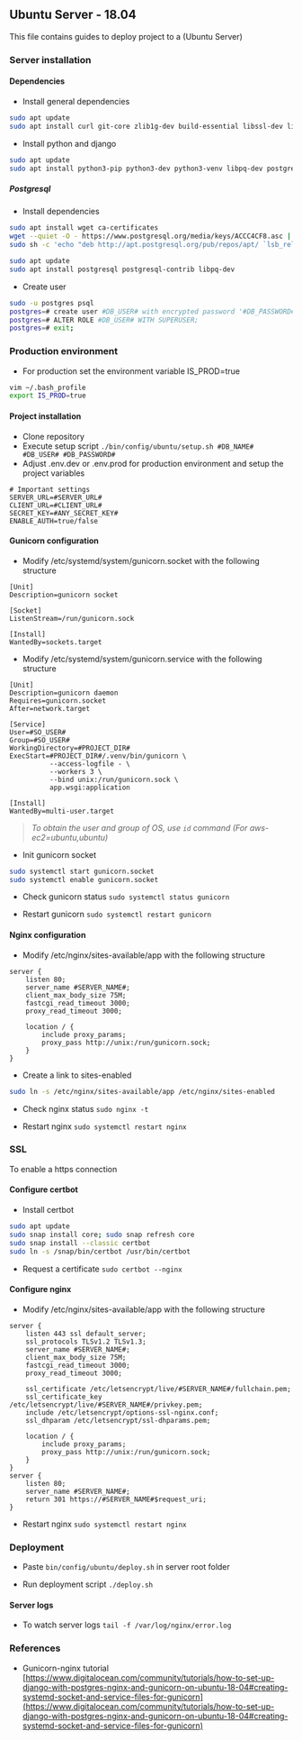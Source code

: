 ## Ubuntu Server - 18.04

This file contains guides to deploy project to a (Ubuntu Server)

### Server installation

#### Dependencies

- Install general dependencies
```bash
sudo apt update
sudo apt install curl git-core zlib1g-dev build-essential libssl-dev libreadline-dev libyaml-dev libsqlite3-dev sqlite3 libxml2-dev libxslt1-dev libcurl4-openssl-dev software-properties-common libffi-dev nodejs yarn
```

-   Install python and django
```bash
sudo apt update
sudo apt install python3-pip python3-dev python3-venv libpq-dev postgresql postgresql-contrib nginx curl
```

##### Postgresql

- Install dependencies
```bash
sudo apt install wget ca-certificates
wget --quiet -O - https://www.postgresql.org/media/keys/ACCC4CF8.asc | sudo apt-key add -
sudo sh -c 'echo "deb http://apt.postgresql.org/pub/repos/apt/ `lsb_release -cs`-pgdg main" >> /etc/apt/sources.list.d/pgdg.list'

sudo apt update
sudo apt install postgresql postgresql-contrib libpq-dev
```

-  Create user
```bash
sudo -u postgres psql
postgres=# create user #DB_USER# with encrypted password '#DB_PASSWORD#';
postgres=# ALTER ROLE #DB_USER# WITH SUPERUSER;
postgres=# exit;
```

### Production environment

-  For  production set the environment variable IS_PROD=true
```bash
vim ~/.bash_profile
export IS_PROD=true
```


#### Project installation

-   Clone repository
-   Execute setup script ```./bin/config/ubuntu/setup.sh #DB_NAME# #DB_USER# #DB_PASSWORD#```
-   Adjust .env.dev or .env.prod for production environment and setup the project variables
```
# Important settings
SERVER_URL=#SERVER_URL#
CLIENT_URL=#CLIENT_URL#
SECRET_KEY=#ANY_SECRET_KEY#
ENABLE_AUTH=true/false
```
		

#### Gunicorn configuration

-   Modify /etc/systemd/system/gunicorn.socket with the following structure

```
[Unit]
Description=gunicorn socket

[Socket]
ListenStream=/run/gunicorn.sock

[Install]
WantedBy=sockets.target
```

-   Modify /etc/systemd/system/gunicorn.service with the following structure
```
[Unit]
Description=gunicorn daemon
Requires=gunicorn.socket
After=network.target

[Service]
User=#SO_USER#
Group=#SO_USER#
WorkingDirectory=#PROJECT_DIR#
ExecStart=#PROJECT_DIR#/.venv/bin/gunicorn \
          --access-logfile - \
          --workers 3 \
          --bind unix:/run/gunicorn.sock \
          app.wsgi:application

[Install]
WantedBy=multi-user.target
```
>   *To obtain the user and group of OS, use ```id``` command (For aws-ec2=ubuntu,ubuntu)*

-   Init gunicorn socket
``` bash
sudo systemctl start gunicorn.socket
sudo systemctl enable gunicorn.socket
```

-   Check gunicorn status `sudo systemctl status gunicorn`

-   Restart gunicorn `sudo systemctl restart gunicorn`


#### Nginx configuration

-  Modify /etc/nginx/sites-available/app with the following structure
```
server {
    listen 80;
    server_name #SERVER_NAME#;
    client_max_body_size 75M;
    fastcgi_read_timeout 3000;
    proxy_read_timeout 3000;

    location / {
        include proxy_params;
        proxy_pass http://unix:/run/gunicorn.sock;
    }
}
```

-   Create a link to sites-enabled
``` bash
sudo ln -s /etc/nginx/sites-available/app /etc/nginx/sites-enabled
```

-   Check nginx status `sudo nginx -t`

-   Restart nginx `sudo systemctl restart nginx`

### SSL

To enable a https connection

#### Configure certbot

-   Install certbot
```bash
sudo apt update
sudo snap install core; sudo snap refresh core
sudo snap install --classic certbot
sudo ln -s /snap/bin/certbot /usr/bin/certbot
```

-   Request a certificate `sudo certbot --nginx`

#### Configure nginx

-   Modify /etc/nginx/sites-available/app with the following structure
```
server {
    listen 443 ssl default_server;
    ssl_protocols TLSv1.2 TLSv1.3;
    server_name #SERVER_NAME#;
    client_max_body_size 75M;
    fastcgi_read_timeout 3000;
    proxy_read_timeout 3000;   

    ssl_certificate /etc/letsencrypt/live/#SERVER_NAME#/fullchain.pem;
    ssl_certificate_key /etc/letsencrypt/live/#SERVER_NAME#/privkey.pem;
    include /etc/letsencrypt/options-ssl-nginx.conf;
    ssl_dhparam /etc/letsencrypt/ssl-dhparams.pem;

    location / {
        include proxy_params;
        proxy_pass http://unix:/run/gunicorn.sock;
    }
}
server {
    listen 80;
    server_name #SERVER_NAME#;
    return 301 https://#SERVER_NAME#$request_uri;
}
```

-   Restart nginx `sudo systemctl restart nginx`

### Deployment

-   Paste `bin/config/ubuntu/deploy.sh` in server root folder

-   Run deployment script `./deploy.sh`

#### Server logs

-  To watch server logs `tail -f /var/log/nginx/error.log`

### References

-   Gunicorn-nginx tutorial [https://www.digitalocean.com/community/tutorials/how-to-set-up-django-with-postgres-nginx-and-gunicorn-on-ubuntu-18-04#creating-systemd-socket-and-service-files-for-gunicorn](https://www.digitalocean.com/community/tutorials/how-to-set-up-django-with-postgres-nginx-and-gunicorn-on-ubuntu-18-04#creating-systemd-socket-and-service-files-for-gunicorn)
